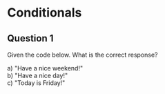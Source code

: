 Conditionals
============

Question 1
----------

Given the code below. What is the correct response?

a) "Have a nice weekend!"  
b) "Have a nice day!"  
c) "Today is Friday!"

<html>
<body>
<?php
$d=date("D");
if ($d=="Fri")
{
  echo "Have a nice weekend!"; 
}
else
{
  echo "Have a nice day!"; 
}
?>
</body>

</html>
